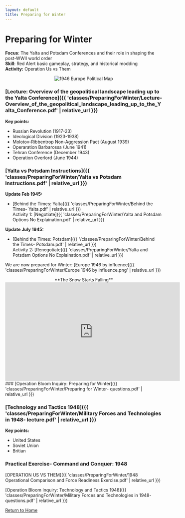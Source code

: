 ```yaml
---
layout: default
title: Preparing for Winter
---
```


# Preparing for Winter

**Focus**: The Yalta and Potsdam Conferences and their role in shaping the post-WWII world order    
**Skill**: Red Alert basic gameplay, strategy, and historical modding    
**Activity:** Operation Us vs Them    

<div style="text-align: center;">
  <img src="{{ '/classes/PreparingForWinter/1946_Europe_Political.jpg' | relative_url }}" alt="1946 Europe Political Map" style="max-width: 80%; height: auto;">
</div>

### [Lecture: Overview of the geopolitical landscape leading up to the Yalta Conference]({{ 'classes/PreparingForWinter/Lecture-Overview_of_the_geopolitical_landscape_leading_up_to_the_Yalta_Conference.pdf' | relative_url }})    

**Key points:**
- Russian Revolution (1917-23)
- Ideological Division (1923-1938)
- Molotov-Ribbentrop Non-Aggression Pact (August 1939)
- Operaration Barbarossa (June 1941)
- Tehran Conference (December 1943)
- Operation Overlord (June 1944)  

### [Yalta vs Potsdam Instructions]({{ 'classes/PreparingForWinter/Yalta vs Potsdam Instructions.pdf' | relative_url }})   
**Update Feb 1945:**  
- [Behind the Times: Yalta]({{ 'classes/PreparingForWinter/Behind the Times- Yalta.pdf' | relative_url }})  
    Activity 1: [Negotiate]({{ 'classes/PreparingForWinter/Yalta and Potsdam Options No Explaination.pdf' | relative_url }})

  
**Update July 1945:**  
- [Behind the Times: Potsdam]({{ '/classes/PreparingForWinter/Behind the Times- Potsdam.pdf' | relative_url }})  
    Activity 2: [Renegotiate]({{ 'classes/PreparingForWinter/Yalta and Potsdam Options No Explaination.pdf' | relative_url }})

We are now prepared for Winter: [Europe 1946 by influence]({{ 'classes/PreparingForWinter/Europe 1946 by influence.png' | relative_url }})

<div style="text-align: center;">
**The Snow Starts Falling**
<iframe width="560" height="315" src="https://www.youtube.com/embed/S2PUIQpAEAQ?si=2tRA0rVqh2FQFGew" title="YouTube video player" frameborder="0" allow="accelerometer; autoplay; clipboard-write; encrypted-media; gyroscope; picture-in-picture; web-share" referrerpolicy="strict-origin-when-cross-origin" allowfullscreen></iframe>
</div>
### [Operation Bloom Inquiry: Preparing for Winter]({{ 'classes/PreparingForWinter/Preparing for Winter- questions.pdf' | relative_url }})

### [Technology and Tactics 1948]({{ 'classes/PreparingForWinter/Military Forces and Technologies in 1948- lecture.pdf' | relative_url }})
**Key points:**
- United States
- Soviet Union
- Britian 

### Practical Exercise- Command and Conquer: 1948
[OPERATION US VS THEM]({{ 'classes/PreparingForWinter/1948 Operational Comparison and Force Readiness Exercise.pdf' | relative_url }})     

[Operation Bloom Inquiry: Technology and Tactics 1948]({{ 'classes/PreparingForWinter/Military Forces and Technologies in 1948- questions.pdf' | relative_url }})    

[Return to Home](../)
